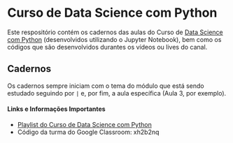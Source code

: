 # Curso de Data Science com Python

Este respositório contém os cadernos das aulas do Curso de [Data Science com Python](https://www.youtube.com/watch?v=j8GNTZ-c3Tk&list=PLg3ZPsW_sghQ7FyN7Hc-uvC9Mb9wUyKZU) (desenvolvidos utilizando o Jupyter Notebook), bem como os códigos que são desenvolvidos durantes os vídeos ou lives do canal.

## Cadernos

Os cadernos sempre iniciam com o tema do módulo que está sendo estudado seguindo por `|` e, por fim, a aula específica (Aula 3, por exemplo).

#### Links e Informações Importantes

- [Playlist do Curso de Data Science com Python](https://www.youtube.com/watch?v=j8GNTZ-c3Tk&list=PLg3ZPsW_sghQ7FyN7Hc-uvC9Mb9wUyKZU)
- Código da turma do Google Classroom: xh2b2nq
